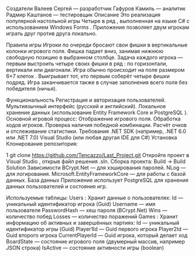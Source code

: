 Создатели
Валеев Сергей — разработчик
Гафуров Камиль — аналитик
Радмир Каштанов — тестировщик
Описание
Это реализация популярной настольной игры Четыре в ряд , выполненная на языке C# с использованием Windows Forms . Приложение позволяет двум игрокам играть друг против друга локально.

Правила игры
Игроки по очереди бросают свои фишки в вертикальные колонки игрового поля. Фишка падает вниз, занимая нижнюю свободную позицию в выбранном столбце. Задача каждого игрока — первым выстроить четыре своих фишки в ряд : по горизонтали, вертикали или диагонали. Игра обычно происходит на поле размером 6×7 клеток . Выигрывает тот, кто первым соберёт четыре фишки подряд. Игра заканчивается также в случае заполнения всего поля без победителя (ничья).

Функциональность
Регистрация и авторизация пользователей.
Мультиязычный интерфейс (русский и английский).
Локальное хранение данных (использование Entity Framework Core и PostgreSQL ).
Основной игровой процесс:
Отображение игрового поля.
Обработка ходов игроков.
Проверка наличия победной комбинации.
Расчёт очков и отслеживание статистики.
Требования
.NET SDK (например, .NET 6.0 или .NET 7.0)
Visual Studio (или любая другая IDE для C#)
Установка
Клонирование репозитория:


1
git clone  https://github.com/Tencazzo/Last_Project.git
Откройте проект в Visual Studio , открыв файл решения .sln.
Сборка проекта:
Build → Build Solution
Зависимости
BCrypt.Net — для хэширования паролей.
NLog — для логирования.
Microsoft.EntityFrameworkCore — для работы с базой данных.
База данных
Приложение использует PostgreSQL для хранения данных пользователей и состояния игр.

Используемые таблицы:
Users :
Хранит данные о пользователях:
Id — уникальный идентификатор игрока (Guid)
Username — имя пользователя
PasswordHash — хеш пароля (BCrypt.Net)
Wins — количество побед
Losses — количество поражений
Games :
Хранит информацию об активных и завершённых партиях:
Id — уникальный идентификатор игры (Guid)
Player1Id — Guid первого игрока
Player2Id — Guid второго игрока
CurrentPlayerId — Guid игрока, который делает ход
BoardState — состояние игрового поля (двумерный массив, например JSON строка)
IsActive — состояние активности игры (boolean)
